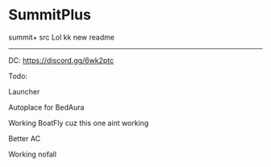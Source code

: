 # SummitPlus
summit+ src Lol
kk new readme

------------------------------

DC: https://discord.gg/6wk2ptc

Todo: 

Launcher

Autoplace for BedAura

Working BoatFly cuz this one aint working

Better AC

Working nofall
